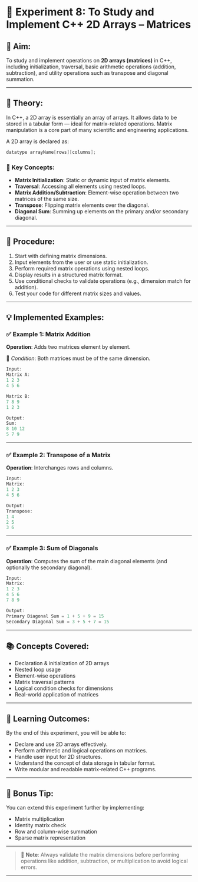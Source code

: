 # 🔢 Experiment 8: To Study and Implement C++ 2D Arrays – Matrices

## 🎯 Aim:
To study and implement operations on **2D arrays (matrices)** in C++, including initialization, traversal, basic arithmetic operations (addition, subtraction), and utility operations such as transpose and diagonal summation.

---

## 📘 Theory:

In C++, a 2D array is essentially an array of arrays. It allows data to be stored in a tabular form — ideal for matrix-related operations. Matrix manipulation is a core part of many scientific and engineering applications.

A 2D array is declared as:

```cpp
datatype arrayName[rows][columns];
```

### 🧠 Key Concepts:

- **Matrix Initialization**: Static or dynamic input of matrix elements.
- **Traversal**: Accessing all elements using nested loops.
- **Matrix Addition/Subtraction**: Element-wise operation between two matrices of the same size.
- **Transpose**: Flipping matrix elements over the diagonal.
- **Diagonal Sum**: Summing up elements on the primary and/or secondary diagonal.

---

## 🔨 Procedure:

1. Start with defining matrix dimensions.
2. Input elements from the user or use static initialization.
3. Perform required matrix operations using nested loops.
4. Display results in a structured matrix format.
5. Use conditional checks to validate operations (e.g., dimension match for addition).
6. Test your code for different matrix sizes and values.

---

## 💡 Implemented Examples:

### ✅ Example 1: Matrix Addition

**Operation**: Adds two matrices element by element.

📌 *Condition*: Both matrices must be of the same dimension.

```cpp
Input:
Matrix A:
1 2 3
4 5 6

Matrix B:
7 8 9
1 2 3

Output:
Sum:
8 10 12
5 7 9
```

---

### ✅ Example 2: Transpose of a Matrix

**Operation**: Interchanges rows and columns.

```cpp
Input:
Matrix:
1 2 3
4 5 6

Output:
Transpose:
1 4
2 5
3 6
```

---

### ✅ Example 3: Sum of Diagonals

**Operation**: Computes the sum of the main diagonal elements (and optionally the secondary diagonal).

```cpp
Input:
Matrix:
1 2 3
4 5 6
7 8 9

Output:
Primary Diagonal Sum = 1 + 5 + 9 = 15
Secondary Diagonal Sum = 3 + 5 + 7 = 15
```

---

## 📚 Concepts Covered:

- Declaration & initialization of 2D arrays
- Nested loop usage
- Element-wise operations
- Matrix traversal patterns
- Logical condition checks for dimensions
- Real-world application of matrices

---

## 🧠 Learning Outcomes:

By the end of this experiment, you will be able to:

- Declare and use 2D arrays effectively.
- Perform arithmetic and logical operations on matrices.
- Handle user input for 2D structures.
- Understand the concept of data storage in tabular format.
- Write modular and readable matrix-related C++ programs.

---

## 🚀 Bonus Tip:

You can extend this experiment further by implementing:

- Matrix multiplication
- Identity matrix check
- Row and column-wise summation
- Sparse matrix representation

---

> 🧾 **Note**: Always validate the matrix dimensions before performing operations like addition, subtraction, or multiplication to avoid logical errors.

---
